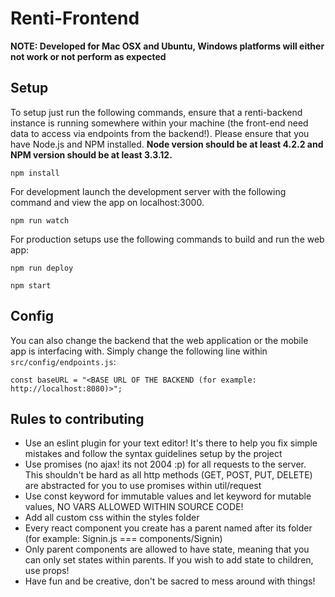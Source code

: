 # Renti-Frontend

**NOTE: Developed for Mac OSX and Ubuntu, Windows platforms will either not work or not perform as expected**

## Setup

To setup just run the following commands, ensure that a renti-backend instance is running somewhere within your machine (the front-end need data to access via endpoints from the backend!). Please ensure that you have Node.js and NPM installed. **Node version should be at least 4.2.2 and NPM version should be at least 3.3.12.**

```
npm install
```

For development launch the development server with the following command and view the app on localhost:3000.
```
npm run watch
```

For production setups use the following commands to build and run the web app:
```
npm run deploy

npm start
```

## Config

You can also change the backend that the web application or the mobile app is interfacing with. Simply change the following line within `src/config/endpoints.js`:

```
const baseURL = "<BASE URL OF THE BACKEND (for example: http://localhost:8080)>";

```

## Rules to contributing

- Use an eslint plugin for your text editor! It's there to help you fix simple mistakes and follow the syntax guidelines setup by the project
- Use promises (no ajax! its not 2004 :p) for all requests to the server. This shouldn't be hard as all http methods (GET, POST, PUT, DELETE) are abstracted for you to use promises within util/request
- Use const keyword for immutable values and let keyword for mutable values, NO VARS ALLOWED WITHIN SOURCE CODE!
- Add all custom css within the styles folder
- Every react component you create has a parent named after its folder (for example: Signin.js === components/Signin)
- Only parent components are allowed to have state, meaning that you can only set states within parents. If you wish to add state to children, use props!
- Have fun and be creative, don't be sacred to mess around with things!
